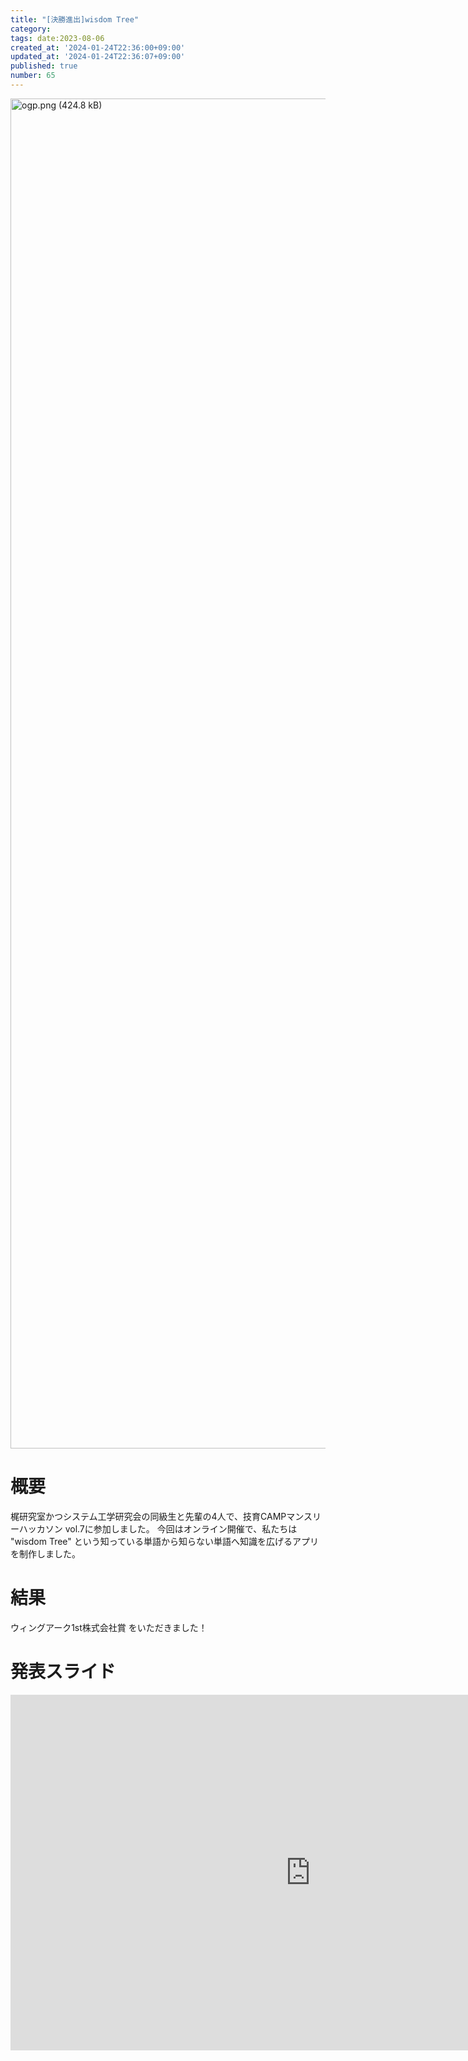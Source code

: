 ```yaml
---
title: "[決勝進出]wisdom Tree"
category:
tags: date:2023-08-06
created_at: '2024-01-24T22:36:00+09:00'
updated_at: '2024-01-24T22:36:07+09:00'
published: true
number: 65
---
```


<img width="2160" alt="ogp.png (424.8 kB)" src="/images/articles/65/e7ffccd1-6a46-40eb-a269-e78bb0df307a.png">


# 概要
梶研究室かつシステム工学研究会の同級生と先輩の4人で、技育CAMPマンスリーハッカソン vol.7に参加しました。
今回はオンライン開催で、私たちは "wisdom Tree" という知っている単語から知らない単語へ知識を広げるアプリを制作しました。

# 結果
ウィングアーク1st株式会社賞 をいただきました！

# 発表スライド

<iframe src="https://docs.google.com/presentation/d/e/2PACX-1vR0Wd_MS751hSvsROIuFXX0Wsq6VDYf0YDRX2ms1fsSKjAv3eRDcqPf7kKBhfUPGFsEpjCt73oWznxt/embed?start=false&loop=false&delayms=3000" frameborder="0" width="960" height="569" allowfullscreen="true" mozallowfullscreen="true" webkitallowfullscreen="true"></iframe>

